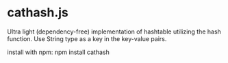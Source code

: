 # cathash.js
Ultra light (dependency-free) implementation of hashtable utilizing the hash function. Use String type as a key in the key-value pairs.

install with npm: npm install cathash